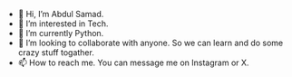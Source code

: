 - 👋 Hi, I’m Abdul Samad.
- 👀 I’m interested in Tech.
- 🌱 I’m currently Python.
- 💞️ I’m looking to collaborate with anyone. So we can learn and do some crazy stuff togather.
- 📫 How to reach me. You can message me on Instagram or X.


<!---
Samadseven07/Samadseven07 is a ✨ special ✨ repository because its `README.md` (this file) appears on your GitHub profile.
You can click the Preview link to take a look at your changes.
--->
